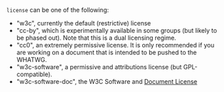 `license` can be one of the following:

* "w3c", currently the default (restrictive) license
* "cc-by", which is experimentally available in some groups (but likely to be phased out). Note that this is a dual licensing regime.
* "cc0", an extremely permissive license. It is only recommended if you are working on a document that is intended to be pushed to the WHATWG.
* "w3c-software", a permissive and attributions license (but GPL-compatible).
* "w3c-software-doc", the W3C Software and [Document License](https://www.w3.org/Consortium/Legal/2015/copyright-software-and-document)